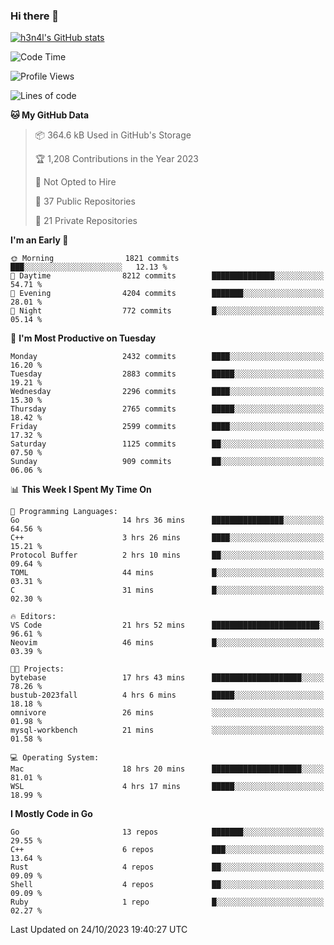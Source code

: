 ### Hi there 👋

[![h3n4l's GitHub stats](https://github-readme-stats.vercel.app/api?username=h3n4l&count_private=true&show_icons=true&theme=radical)](https://github.com/h3n4l/github-readme-stats)

<!--START_SECTION:waka-->
![Code Time](http://img.shields.io/badge/Code%20Time-1%2C646%20hrs%2014%20mins-blue)

![Profile Views](http://img.shields.io/badge/Profile%20Views-0-blue)

![Lines of code](https://img.shields.io/badge/From%20Hello%20World%20I%27ve%20Written-4.1%20million%20lines%20of%20code-blue)

**🐱 My GitHub Data** 

> 📦 364.6 kB Used in GitHub's Storage 
 > 
> 🏆 1,208 Contributions in the Year 2023
 > 
> 🚫 Not Opted to Hire
 > 
> 📜 37 Public Repositories 
 > 
> 🔑 21 Private Repositories 
 > 
**I'm an Early 🐤** 

```text
🌞 Morning                1821 commits        ███░░░░░░░░░░░░░░░░░░░░░░   12.13 % 
🌆 Daytime                8212 commits        ██████████████░░░░░░░░░░░   54.71 % 
🌃 Evening                4204 commits        ███████░░░░░░░░░░░░░░░░░░   28.01 % 
🌙 Night                  772 commits         █░░░░░░░░░░░░░░░░░░░░░░░░   05.14 % 
```
📅 **I'm Most Productive on Tuesday** 

```text
Monday                   2432 commits        ████░░░░░░░░░░░░░░░░░░░░░   16.20 % 
Tuesday                  2883 commits        █████░░░░░░░░░░░░░░░░░░░░   19.21 % 
Wednesday                2296 commits        ████░░░░░░░░░░░░░░░░░░░░░   15.30 % 
Thursday                 2765 commits        █████░░░░░░░░░░░░░░░░░░░░   18.42 % 
Friday                   2599 commits        ████░░░░░░░░░░░░░░░░░░░░░   17.32 % 
Saturday                 1125 commits        ██░░░░░░░░░░░░░░░░░░░░░░░   07.50 % 
Sunday                   909 commits         ██░░░░░░░░░░░░░░░░░░░░░░░   06.06 % 
```


📊 **This Week I Spent My Time On** 

```text
💬 Programming Languages: 
Go                       14 hrs 36 mins      ████████████████░░░░░░░░░   64.56 % 
C++                      3 hrs 26 mins       ████░░░░░░░░░░░░░░░░░░░░░   15.21 % 
Protocol Buffer          2 hrs 10 mins       ██░░░░░░░░░░░░░░░░░░░░░░░   09.64 % 
TOML                     44 mins             █░░░░░░░░░░░░░░░░░░░░░░░░   03.31 % 
C                        31 mins             █░░░░░░░░░░░░░░░░░░░░░░░░   02.30 % 

🔥 Editors: 
VS Code                  21 hrs 52 mins      ████████████████████████░   96.61 % 
Neovim                   46 mins             █░░░░░░░░░░░░░░░░░░░░░░░░   03.39 % 

🐱‍💻 Projects: 
bytebase                 17 hrs 43 mins      ████████████████████░░░░░   78.26 % 
bustub-2023fall          4 hrs 6 mins        █████░░░░░░░░░░░░░░░░░░░░   18.18 % 
omnivore                 26 mins             ░░░░░░░░░░░░░░░░░░░░░░░░░   01.98 % 
mysql-workbench          21 mins             ░░░░░░░░░░░░░░░░░░░░░░░░░   01.58 % 

💻 Operating System: 
Mac                      18 hrs 20 mins      ████████████████████░░░░░   81.01 % 
WSL                      4 hrs 17 mins       █████░░░░░░░░░░░░░░░░░░░░   18.99 % 
```

**I Mostly Code in Go** 

```text
Go                       13 repos            ███████░░░░░░░░░░░░░░░░░░   29.55 % 
C++                      6 repos             ███░░░░░░░░░░░░░░░░░░░░░░   13.64 % 
Rust                     4 repos             ██░░░░░░░░░░░░░░░░░░░░░░░   09.09 % 
Shell                    4 repos             ██░░░░░░░░░░░░░░░░░░░░░░░   09.09 % 
Ruby                     1 repo              █░░░░░░░░░░░░░░░░░░░░░░░░   02.27 % 
```




 Last Updated on 24/10/2023 19:40:27 UTC
<!--END_SECTION:waka-->

